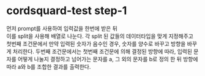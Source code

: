 # cordsquard-test step-1

먼저 prompt를 사용하여 입력값을 한번에 받은 뒤  
이를 split을 사용해 배열로 나눈다.
각 split 된 값들의 데이터타입을 맞게 지정해주고 
첫번째 조건문에서 만약 입력된 숫자가 음수인 경우, 
숫자를 양수로 바꾸고 방향을 바꾸게 처리한다.
두번째 조건문에서는 첫번째 조건문에 의해 결정된 방향에 따라, 
입력된 문자를 어떻게 나눌지 결정하고 
넘어가는 문자를 a, 그 외의 문자를 b로 정의 한 뒤 
방향에 따라 a와 b를 조합한 결과를 출력한다.